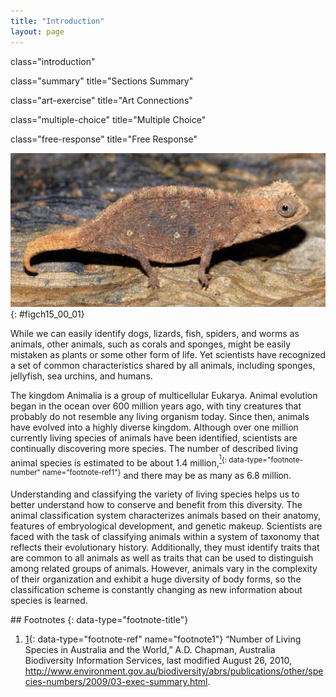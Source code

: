 ```yaml
---
title: "Introduction"
layout: page
---
```



<cnx-pi data-type="cnx.flag.introduction"> class="introduction" </cnx-pi>

<cnx-pi data-type="cnx.eoc">class="summary" title="Sections Summary"</cnx-pi>

<cnx-pi data-type="cnx.eoc">class="art-exercise" title="Art Connections"</cnx-pi>

<cnx-pi data-type="cnx.eoc">class="multiple-choice" title="Multiple Choice"</cnx-pi>

<cnx-pi data-type="cnx.eoc">class="free-response" title="Free Response"</cnx-pi>

 ![The photo shows a mottled brown chameleon that blends into the leaf it sits on.](../resources/Figure_15_00_01.jpg "The leaf chameleon (Brookesia micra) was discovered in northern Madagascar in 2012. At just over one inch long, it is the smallest known chameleon. (credit: modification of work by Frank Glaw, et al., PLOS)"){: #figch15_00_01}

While we can easily identify dogs, lizards, fish, spiders, and worms as animals, other animals, such as corals and sponges, might be easily mistaken as plants or some other form of life. Yet scientists have recognized a set of common characteristics shared by all animals, including sponges, jellyfish, sea urchins, and humans.

The kingdom Animalia is a group of multicellular Eukarya. Animal evolution began in the ocean over 600 million years ago, with tiny creatures that probably do not resemble any living organism today. Since then, animals have evolved into a highly diverse kingdom. Although over one million currently living species of animals have been identified, scientists are continually discovering more species. The number of described living animal species is estimated to be about 1.4 million,<sup>[<sup>1</sup>](#footnote1){: data-type="footnote-number" name="footnote-ref1"}</sup> and there may be as many as 6.8 million.

Understanding and classifying the variety of living species helps us to better understand how to conserve and benefit from this diversity. The animal classification system characterizes animals based on their anatomy, features of embryological development, and genetic makeup. Scientists are faced with the task of classifying animals within a system of taxonomy that reflects their evolutionary history. Additionally, they must identify traits that are common to all animals as well as traits that can be used to distinguish among related groups of animals. However, animals vary in the complexity of their organization and exhibit a huge diversity of body forms, so the classification scheme is constantly changing as new information about species is learned.

<div data-type="footnote-refs" markdown="1">
## Footnotes
{: data-type="footnote-title"}

1.  [1](#footnote-ref1){: data-type="footnote-ref" name="footnote1"} “Number of Living Species in Australia and the World,” A.D. Chapman, Australia Biodiversity Information Services, last modified August 26, 2010, http://www.environment.gov.au/biodiversity/abrs/publications/other/species-numbers/2009/03-exec-summary.html.

</div>

